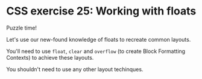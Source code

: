 # CSS exercise 25: Working with floats

Puzzle time!

Let's use our new-found knowledge of floats to recreate common layouts.

You'll need to use `float`, `clear` and `overflow` (to create Block Formatting Contexts) to achieve these layouts.

You shouldn't need to use any other layout techinques.
